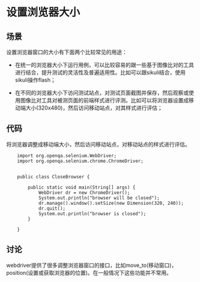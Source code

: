 设置浏览器大小
==============

场景
----
设置浏览器窗口的大小有下面两个比较常见的用途：

* 在统一的浏览器大小下运行用例，可以比较容易的跟一些基于图像比对的工具进行结合，提升测试的灵活性及普遍适用性。比如可以跟sikuli结合，使用sikuli操作flash；

* 在不同的浏览器大小下访问测试站点，对测试页面截图并保存，然后观察或使用图像比对工具对被测页面的前端样式进行评测。比如可以将浏览器设置成移动端大小(320x480)，然后访问移动站点，对其样式进行评估；

代码
----
将浏览器调整成移动端大小，然后访问移动站点，对移动站点的样式进行评估。

```
	import org.openqa.selenium.WebDriver;
	import org.openqa.selenium.chrome.ChromeDriver;


	public class CloseBrowser {

		public static void main(String[] args) {
			WebDriver dr = new ChromeDriver();
			System.out.println("browser will be closed");
			dr.manage().window().setSize(new Dimension(320, 240));
			dr.quit();	
			System.out.println("browser is closed");
		}

	}

```

讨论
----

webdriver提供了很多调整浏览器窗口的接口，比如move_to(移动窗口)，position(设置或获取浏览器的位置)。在一般情况下这些功能并不常用。

